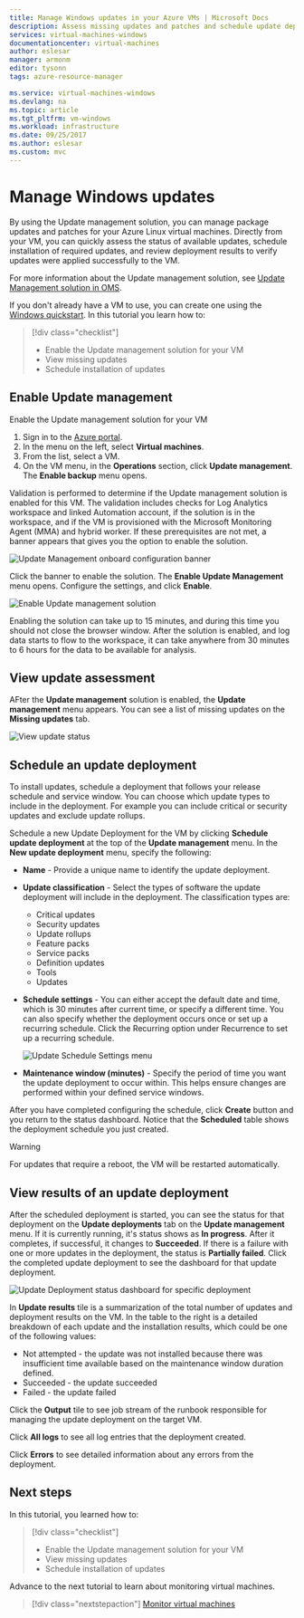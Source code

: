 ```yaml
---
title: Manage Windows updates in your Azure VMs | Microsoft Docs
description: Assess missing updates and patches and schedule update deployments.
services: virtual-machines-windows
documentationcenter: virtual-machines
author: eslesar
manager: armonm
editor: tysonn
tags: azure-resource-manager

ms.service: virtual-machines-windows
ms.devlang: na
ms.topic: article
ms.tgt_pltfrm: vm-windows
ms.workload: infrastructure
ms.date: 09/25/2017
ms.author: eslesar
ms.custom: mvc
---
```

# Manage Windows updates

By using the Update management solution, you can manage package updates and patches for your Azure Linux virtual machines.
Directly from your VM, you can quickly assess the status of available updates, schedule installation of required updates,
and review deployment results to verify updates were applied successfully to the VM.

For more information about the Update management solution, see [Update Management solution in OMS](../operations-management-suite/oms-solution-update-management.md).

If you don't already have a VM to use, you can create one using the [Windows quickstart](quick-create-portal.md). In this tutorial you learn how to:

> [!div class="checklist"]
> * Enable the Update management solution for your  VM
> * View missing updates
> * Schedule installation of updates

## Enable Update management

Enable the Update management solution for your VM

1. Sign in to the [Azure portal](https://portal.azure.com/).
1. In the menu on the left, select **Virtual machines**.
1. From the list, select a VM.
1. On the VM menu, in the **Operations** section, click **Update management**. The **Enable backup** menu opens.

Validation is performed to determine if the Update management solution is enabled for this VM.  The validation includes checks for Log Analytics workspace and linked Automation account, if the solution is in the workspace, and if the VM is provisioned with the Microsoft Monitoring Agent (MMA) and hybrid worker.  If these prerequisites are not met, a banner appears that gives you the option to enable the solution.

   ![Update Management onboard configuration banner](./media/tutorial-manage-windows-updates/manageupdates-onboard-solution-banner.png)

Click the banner to enable the solution. The **Enable Update Management** menu opens. Configure the settings, and click **Enable**.

   ![Enable Update management solution](./media/tutorial-manage-windows-updates/manageupdates-update-enable.png)

Enabling the solution can take up to 15 minutes, and during this time you should not close the browser window.  After the solution is enabled, and log data starts to flow to the workspace, it can take anywhere from 30 minutes to 6 hours for the data to be available for analysis.

## View update assessment

AFter the **Update management** solution is enabled, the **Update management** menu appears. You can see a list of missing updates on the **Missing updates** tab.

   ![View update status](./media/tutorial-manage-windows-updates/manageupdates-view-status-win.png)

## Schedule an update deployment

To install updates, schedule a deployment that follows your release schedule and service window. 
You can choose which update types to include in the deployment. For example you can include critical or security updates and exclude update rollups.

Schedule a new Update Deployment for the VM by clicking **Schedule update deployment** at the top of the **Update management** menu. 
In the **New update deployment** menu, specify the following:

* **Name** - Provide a unique name to identify the update deployment.
* **Update classification** - Select the types of software the update deployment will include in the deployment. The classification types are:
  * Critical updates
  * Security updates
  * Update rollups
  * Feature packs
  * Service packs
  * Definition updates
  * Tools
  * Updates

* **Schedule settings** - You can either accept the default date and time, which is 30 minutes after current time, or specify a different time.
   You can also specify whether the deployment occurs once or set up a recurring schedule. Click the Recurring option under Recurrence to set up a recurring schedule.

   ![Update Schedule Settings menu](./media/tutorial-manage-windows-updates/manageupdates-schedule-win.png)

* **Maintenance window (minutes)** - Specify the period of time you want the update deployment to occur within.  This helps ensure changes are performed within your defined service windows.

After you have completed configuring the schedule, click **Create** button and you return to the status dashboard.
Notice that the **Scheduled** table shows the deployment schedule you just created.

> [!WARNING]
> For updates that require a reboot, the VM will be restarted automatically.

## View results of an update deployment

After the scheduled deployment is started, you can see the status for that deployment on the **Update deployments** tab on the **Update management** menu.
If it is currently running, it's status shows as **In progress**. After it completes, if successful, it changes to **Succeeded**.
If there is a failure with one or more updates in the deployment, the status is **Partially failed**.
Click the completed update deployment to see the dashboard for that update deployment.

   ![Update Deployment status dashboard for specific deployment](./media/tutorial-manage-windows-updates/manageupdates-view-results.png)

In **Update results** tile is a summarization of the total number of updates and deployment results on the VM.
In the table to the right is a detailed breakdown of each update and the installation results, which could be one of the following values:

* Not attempted - the update was not installed because there was insufficient time available based on the maintenance window duration defined.
* Succeeded - the update succeeded
* Failed - the update failed

Click the **Output** tile to see job stream of the runbook responsible for managing the update deployment on the target VM.

Click **All logs** to see all log entries that the deployment created.

Click **Errors** to see detailed information about any errors from the deployment.

## Next steps

In this tutorial, you learned how to:

> [!div class="checklist"]
> * Enable the Update management solution for your  VM
> * View missing updates
> * Schedule installation of updates

Advance to the next tutorial to learn about monitoring virtual machines.

> [!div class="nextstepaction"]
> [Monitor virtual machines](tutorial-monitoring.md)
